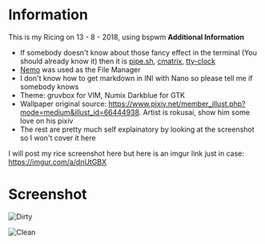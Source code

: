 # Information
This is my Ricing on 13 - 8 - 2018, using bspwm
**Additional Information**
* If somebody doesn't know about those fancy effect in the terminal (You should already know it) then it is [pipe.sh](https://github.com/pipeseroni/pipes.sh), [cmatrix](https://github.com/abishekvashok/cmatrix), [tty-clock](https://github.com/xorg62/tty-clock)
* [Nemo](https://github.com/linuxmint/nemo) was used as the File Manager
* I don't know how to get markdown in INI with Nano so please tell me if somebody knows
* Theme: gruvbox for VIM, Numix Darkblue for GTK
* Wallpaper original source: https://www.pixiv.net/member_illust.php?mode=medium&illust_id=66444938. Artist is rokusai, show him some love on his pixiv
* The rest are pretty much self explainatory by looking at the screenshot so I won't cover it here

I will post my rice screenshot here but here is an imgur link just in case: https://imgur.com/a/dnUtGBX

# Screenshot

![Dirty](https://i.imgur.com/1LTLTYw.png)

![Clean](https://i.imgur.com/o0nG6ed.png)

